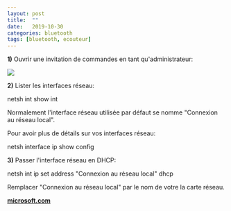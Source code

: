 ```yaml
---
layout: post
title:  ""
date:   2019-10-30
categories: bluetooth
tags: [bluetooth, ecouteur]
---
```

**1)** Ouvrir une invitation de commandes en tant qu'administrateur:  

![](https://2.bp.blogspot.com/-anMG8Y79dA4/VmIW4TsJtcI/AAAAAAAAEXA/I6uWq2nx1cg/s1600/oem_1.png)  

  
**2)** Lister les interfaces réseau:  

netsh int show int

Normalement l'interface réseau utilisée par défaut se nomme "Connexion au réseau local".  
  
Pour avoir plus de détails sur vos interfaces réseau:  

netsh interface ip show config

  
**3)** Passer l'interface réseau en DHCP:  

netsh int ip set address "Connexion au réseau local" dhcp

Remplacer "Connexion au réseau local" par le nom de votre la carte réseau.  

  

**[microsoft.com](https://docs.microsoft.com/en-us/previous-versions/tn-archive/bb490939(v=technet.10))**